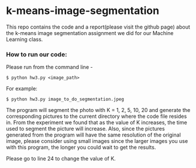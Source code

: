 # k-means-image-segmentation
This repo contains the code and a report(please visit the github page) about the k-means image segmentation assignment we did for our Machine Learning class.

### How to run our code:

Please run from the command line -

```$ python hw3.py <image_path>```

For example:

```$ python hw3.py image_to_do_segmentation.jpeg```

The program will segment the photo with K = 1, 2, 5, 10, 20 and generate the corresponding pictures to the current directory where the code file resides in.
From the experiment we found that as the value of K increases, the time used to segment the picture will increase. Also, since the pictures generated from the program will have the same resolution of the original image, please consider using small images since the larger images you use with this program, the longer you could wait to get the results.

Please go to line 24 to change the value of K.
